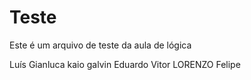 # Teste
Este é um arquivo de teste da aula de lógica

Luís
Gianluca
kaio galvin
Eduardo
Vitor
LORENZO
Felipe

